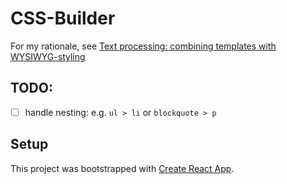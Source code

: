 # CSS-Builder

For my rationale, see [Text processing: combining templates with WYSIWYG-styling](http://mb21.github.io/blog/2017/11/25/text-processing-combining-templates-with-WYSIWYG-styling.html)

## TODO:

- [ ] handle nesting: e.g. `ul > li` or `blockquote > p`


## Setup

This project was bootstrapped with [Create React App](https://github.com/facebookincubator/create-react-app).
